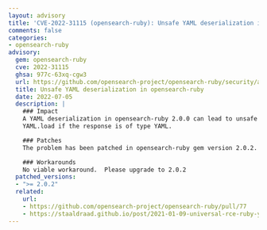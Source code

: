 ```yaml
---
layout: advisory
title: 'CVE-2022-31115 (opensearch-ruby): Unsafe YAML deserialization in opensearch-ruby'
comments: false
categories:
- opensearch-ruby
advisory:
  gem: opensearch-ruby
  cve: 2022-31115
  ghsa: 977c-63xq-cgw3
  url: https://github.com/opensearch-project/opensearch-ruby/security/advisories/GHSA-977c-63xq-cgw3
  title: Unsafe YAML deserialization in opensearch-ruby
  date: 2022-07-05
  description: |
    ### Impact
    A YAML deserialization in opensearch-ruby 2.0.0 can lead to unsafe deserialization using
    YAML.load if the response is of type YAML.

    ### Patches
    The problem has been patched in opensearch-ruby gem version 2.0.2.

    ### Workarounds
    No viable workaround.  Please upgrade to 2.0.2
  patched_versions:
  - ">= 2.0.2"
  related:
    url:
    - https://github.com/opensearch-project/opensearch-ruby/pull/77
    - https://staaldraad.github.io/post/2021-01-09-universal-rce-ruby-yaml-load-updated/
---
```

